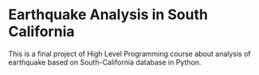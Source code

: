 # Earthquake Analysis in South California
 This is a final project of High Level Programming course about analysis of earthquake based on South-California database in Python.
